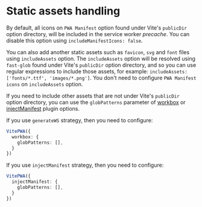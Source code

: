# Static assets handling

By default, all icons on `PWA Manifest` option found under Vite's `publicDir` option directory, will be included
in the service worker *precache*. You can disable this option using `includeManifestIcons: false`.

You can also add another static assets such as `favicon`, `svg` and `font` files using `includeAssets` option.
The `includeAssets` option will be resolved using `fast-glob` found under Vite's `publicDir` option directory, and so
you can use regular expressions to include those assets, for example: `includeAssets: ['fonts/*.ttf', 'images/*.png']`.
You don't need to configure `PWA Manifest icons` on `includeAssets` option.

If you need to include other assets that are not under Vite's `publicDir` option directory, you can use the
`globPatterns` parameter of [workbox](https://developers.google.com/web/tools/workbox/reference-docs/latest/module-workbox-build#.generateSW) <outbound-link />
or [injectManifest](https://developers.google.com/web/tools/workbox/reference-docs/latest/module-workbox-build#.injectManifest) <outbound-link />
plugin options.

If you use `generateWS` strategy, then you need to configure:

```ts
VitePWA({
  workbox: {
    globPatterns: [],
  } 
})
```

If you use `injectManifest` strategy, then you need to configure:

```ts
VitePWA({
  injectManifest: {
    globPatterns: [],
  }  
})
```


